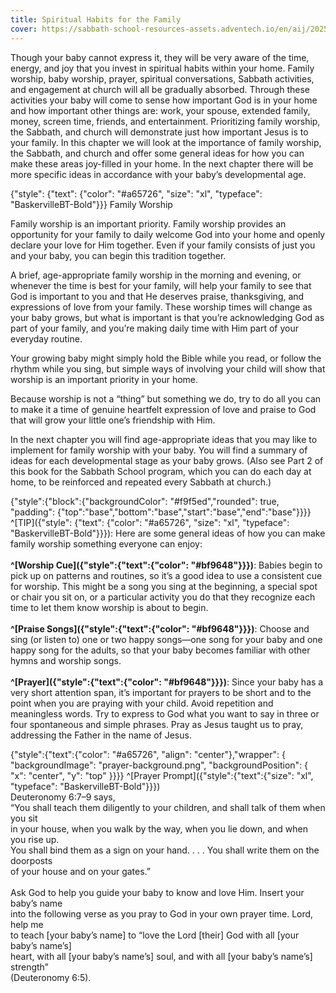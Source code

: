```yaml
---
title: Spiritual Habits for the Family
cover: https://sabbath-school-resources-assets.adventech.io/en/aij/2025-00-bb-pb/part-1-05-spiritual-habits-for-the-family/pot.png
---
```


Though your baby cannot express it, they will be very aware of the time, energy, and joy that you invest in spiritual habits within your home. Family worship, baby worship, prayer, spiritual conversations, Sabbath activities, and engagement at church will all be gradually absorbed. Through these activities your baby will come to sense how important God is in your home and how important other things are: work, your spouse, extended family, money, screen time, friends, and entertainment. Prioritizing family worship, the Sabbath, and church will demonstrate just how important Jesus is to your family. In this chapter we will look at the importance of family worship, the Sabbath, and church and offer some general ideas for how you can make these areas joy-filled in your home. In the next chapter there will be more specific ideas in accordance with your baby’s developmental age.

{"style": {"text": {"color": "#a65726", "size": "xl", "typeface": "BaskervilleBT-Bold"}}}
Family Worship

Family worship is an important priority. Family worship provides an opportunity for your family to daily welcome God into your home and openly declare your love for Him together. Even if your family consists of just you and your baby, you can begin this tradition together.

A brief, age-appropriate family worship in the morning and evening, or whenever the time is best for your family, will help your family to see that God is important to you and that He deserves praise, thanksgiving, and expressions of love from your family. These worship times will change as your baby grows, but what is important is that you’re acknowledging God as part of your family, and you’re making daily time with Him part of your everyday routine.

Your growing baby might simply hold the Bible while you read, or follow the rhythm while you sing, but simple ways of involving your child will show that worship is an important priority in your home.

Because worship is not a “thing” but something we do, try to do all you can to make it a time of genuine heartfelt expression of love and praise to God that will grow your little one’s friendship with Him.

In the next chapter you will find age-appropriate ideas that you may like to implement for family worship with your baby. You will find a summary of ideas for each developmental stage as your baby grows. (Also see Part 2 of this book for the Sabbath School program, which you can do each day at home, to be reinforced and repeated every Sabbath at church.)

{"style":{"block":{"backgroundColor": "#f9f5ed","rounded": true, "padding": {"top":"base","bottom":"base","start":"base","end":"base"}}}}
^[TIP]({"style": {"text": {"color": "#a65726", "size": "xl", "typeface": "BaskervilleBT-Bold"}}}): Here are some general ideas of how you can make family worship something everyone can enjoy:\
\
**^[Worship Cue]({"style":{"text":{"color": "#bf9648"}}})**: Babies begin to pick up on patterns and routines, so it’s a good idea to use a consistent cue for worship. This might be a song you sing at the beginning, a special spot or chair you sit on, or a particular activity you do that they recognize each time to let them know worship is about to begin.\
\
**^[Praise Songs]({"style":{"text":{"color": "#bf9648"}}})**: Choose and sing (or listen to) one or two happy songs—one song for your baby and one happy song for the adults, so that your baby becomes familiar with other hymns and worship songs.\
\
**^[Prayer]({"style":{"text":{"color": "#bf9648"}}})**: Since your baby has a very short attention span, it’s important for prayers to be short and to the point when you are praying with your child. Avoid repetition and meaningless words. Try to express to God what you want to say in three or four spontaneous and simple phrases. Pray as Jesus taught us to pray, addressing the Father in the name of Jesus.

{"style":{"text":{"color": "#a65726", "align": "center"},"wrapper": { "backgroundImage": "prayer-background.png", "backgroundPosition": { "x": "center", "y": "top" }}}}
^[Prayer Prompt]({"style":{"text":{"size": "xl", "typeface": "BaskervilleBT-Bold"}}})\
Deuteronomy 6:7–9 says,\
“You shall teach them diligently to your children, and shall talk of them when you sit\
in your house, when you walk by the way, when you lie down, and when you rise up.\
You shall bind them as a sign on your hand. . . . You shall write them on the doorposts\
of your house and on your gates.”\
\
Ask God to help you guide your baby to know and love Him. Insert your baby’s name\
into the following verse as you pray to God in your own prayer time. Lord, help me\
to teach [your baby’s name] to “love the Lord [their] God with all [your baby’s name’s]\
heart, with all [your baby’s name’s] soul, and with all [your baby’s name’s] strength”\
(Deuteronomy 6:5).